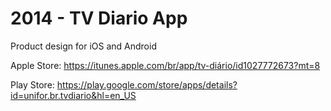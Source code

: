 # 2014 - TV Diario App

Product design for iOS and Android

Apple Store: https://itunes.apple.com/br/app/tv-diário/id1027772673?mt=8

Play Store: https://play.google.com/store/apps/details?id=unifor.br.tvdiario&hl=en_US
